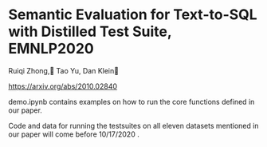 # Semantic Evaluation for Text-to-SQL with Distilled Test Suite, EMNLP2020
Ruiqi Zhong,􏰋 Tao Yu, Dan Klein􏰋

https://arxiv.org/abs/2010.02840

demo.ipynb contains examples on how to run the core functions defined in our paper. 

Code and data for running the testsuites on all eleven datasets mentioned in our paper will come before 10/17/2020 .
